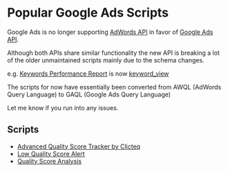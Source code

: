 # Popular Google Ads Scripts

Google Ads is no longer supporting [AdWords API](https://developers.google.com/adwords/api/docs/guides/awql) in favor of [Google Ads API](https://developers.google.com/google-ads/api/docs/start).

Although both APIs share similar functionality the new API is breaking a lot of the older unmaintained scripts mainly due to the schema changes.

e.g. [Keywords Performance Report](https://developers.google.com/adwords/api/docs/appendix/reports/keywords-performance-report) is now [keyword_view](https://developers.google.com/google-ads/api/fields/v11/keyword_view)

The scripts for now have essentially been converted from AWQL (AdWords Query Language) to GAQL (Google Ads Query Language)

Let me know if you run into any issues.

## Scripts

- [Advanced Quality Score Tracker by Clicteq](./scripts/advanced-quality-score-tracker-by-clicteq.ts)
- [Low Quality Score Alert](./scripts/low-quality-score-alert.ts)
- [Quality Score Analysis](./scripts/quality-score-analysis.ts)
